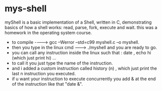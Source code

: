 # mys-shell
myShell is a basic implementation of a Shell, written in C, demonstrating basics of how a shell works: read, parse, fork, execute and wait. this was a homework in the operating system course.<br/>
<ul>
  <li>to compile ----> gcc –Werror –std=c99 myshell.c –o myshell.</li>
  <li>then you type in the linux cmd ---> ./myshell   and you are ready to go.</li>
  <li>you can call any instruction inside the linux such that  : date , echo hi (which just print hi) ...</li>
  <li>to call it you just type the name of the instruction.</li>
<li>and i added a custom instruction called history (n)  , which just print the last n instruction you executed.</li>
 <li>if u want your instruction to execute concurrently you add & at the end of the instruction like that "date &".</li>
</ul>

